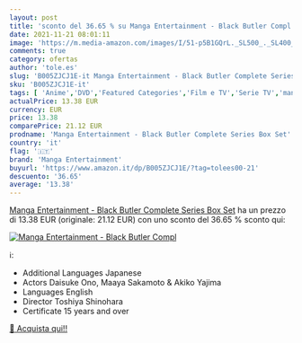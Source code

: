 ```yaml
---
layout: post
title: 'sconto del 36.65 % su Manga Entertainment - Black Butler Compl  '
date: 2021-11-21 08:01:11
image: 'https://m.media-amazon.com/images/I/51-p5B1GQrL._SL500_._SL400_.jpg'
comments: true
category: ofertas
author: 'tole.es'
slug: 'B005ZJCJ1E-it Manga Entertainment - Black Butler Complete Series Box Set'
sku: 'B005ZJCJ1E-it'
tags: [ 'Anime','DVD','Featured Categories','Film e TV','Serie TV','manga entertainment', ]
actualPrice: 13.38 EUR
currency: EUR
price: 13.38
comparePrice: 21.12 EUR
prodname: 'Manga Entertainment - Black Butler Complete Series Box Set'
country: 'it'
flag: '🇮🇹'
brand: 'Manga Entertainment'
buyurl: 'https://www.amazon.it/dp/B005ZJCJ1E/?tag=tolees00-21'
descuento: '36.65'
average: '13.38'
---
```


[Manga Entertainment - Black Butler Complete Series Box Set](https://www.amazon.it/dp/B005ZJCJ1E/?tag=tolees00-21) ha un prezzo di 13.38 EUR (originale: 21.12 EUR) con uno sconto del 36.65 % sconto qui:

[![Manga Entertainment - Black Butler Compl](https://m.media-amazon.com/images/I/51-p5B1GQrL._SL500_._SL400_.jpg)](https://www.amazon.it/dp/B005ZJCJ1E/?tag=tolees00-21)

ℹ️:

- Additional Languages Japanese
- Actors Daisuke Ono, Maaya Sakamoto & Akiko Yajima
- Languages English
- Director Toshiya Shinohara
- Certificate 15 years and over

[🛒 Acquista qui!!](https://www.amazon.it/dp/B005ZJCJ1E/?tag=tolees00-21)
